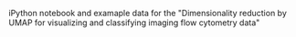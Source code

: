 iPython notebook and examaple data for the "Dimensionality reduction by UMAP for visualizing and classifying imaging flow cytometry data"
